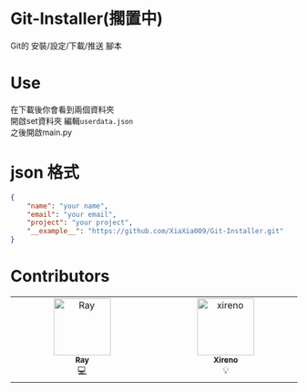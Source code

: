 # Git-Installer(擱置中)
 Git的 安裝/設定/下載/推送 腳本  

# Use
在下載後你會看到兩個資料夾  
開啟set資料夾 編輯`userdata.json`  
之後開啟main.py

# json 格式
```json
{
    "name": "your name",
    "email": "your email",
    "project": "your project",
    "__example__": "https://github.com/XiaXia009/Git-Installer.git"
}
```
# Contributors
<table>
  <tbody>
    <tr>
      <td align="center" valign="top" width="14.28%"><a href="https://github.com/XiaXia009"><img src="https://avatars.githubusercontent.com/u/107758517?v=4" width="100px;" alt="Ray"/><br /><sub><b>Ray</b></sub></a><br /><a title="Code">💻</a></td>
      <td align="center" valign="top" width="14.28%"><a href="https://github.com/xireno"><img src="https://avatars.githubusercontent.com/u/127600180?v=4" width="100px;" alt="xireno"/><br /><sub><b>Xireno</b></sub></a><br /><a title="Idea">💡</a></td>
    </tr>
  </tbody>
</table>
